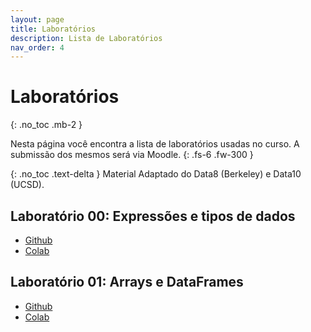 ```yaml
---
layout: page
title: Laboratórios
description: Lista de Laboratórios
nav_order: 4
---
```


# Laboratórios

{: .no_toc .mb-2 }

Nesta página você encontra a lista de laboratórios usadas
no curso. A submissão dos mesmos será via Moodle.
{: .fs-6 .fw-300 }

{: .no_toc .text-delta }
Material Adaptado do Data8 (Berkeley) e Data10 (UCSD).

## Laboratório 00: Expressões e tipos de dados

- [Github](https://github.com/flaviovdf/fcd/blob/main/labs/lab00/sol.ipynb)
- [Colab](https://colab.research.google.com/github/flaviovdf/fcd/blob/main/lab00/sol.ipynb)

## Laboratório 01: Arrays e DataFrames

- [Github](https://github.com/flaviovdf/fcd/blob/main/labs/lab01/sol.ipynb)
- [Colab](https://colab.research.google.com/github/flaviovdf/fcd/blob/main/lab01/sol.ipynb)
